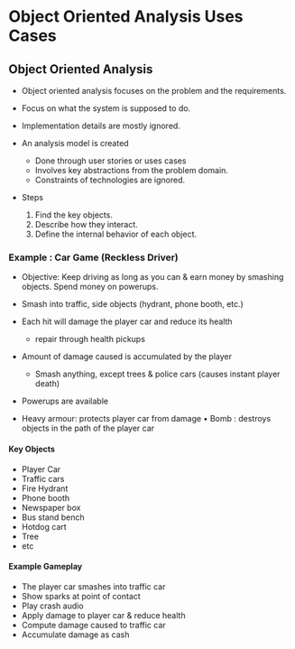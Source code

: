 # Object Oriented Analysis Uses Cases

## Object Oriented Analysis

- Object oriented analysis focuses on the problem and the requirements. 
- Focus on what the system is supposed to do. 
- Implementation details are mostly ignored.
- An analysis model is created
    - Done through user stories or uses cases
    - Involves key abstractions from the problem domain.
    - Constraints of technologies are ignored.

- Steps
    1. Find the key objects.
    2. Describe how they interact.
    3. Define the internal behavior of each object.

### Example : Car Game (Reckless Driver)
- Objective: Keep driving as long as you can & earn money by smashing objects. Spend money on powerups.

- Smash into traffic, side objects (hydrant, phone booth, etc.)

- Each hit will damage the player car and reduce its health 
    - repair through health pickups

- Amount of damage caused is accumulated by the player 
    - Smash anything, except trees & police cars (causes instant player death)

- Powerups are available

- Heavy armour: protects player car from damage • Bomb : destroys objects in the path of the player car

#### Key Objects

- Player Car
- Traffic cars
- Fire Hydrant
- Phone booth
- Newspaper box
- Bus stand bench
- Hotdog cart
- Tree
- etc

#### Example Gameplay

- The player car smashes into traffic car
- Show sparks at point of contact
- Play crash audio
- Apply damage to player car & reduce health
- Compute damage caused to traffic car
- Accumulate damage as cash
